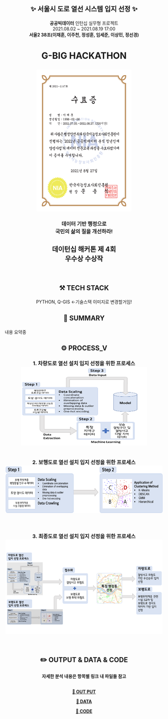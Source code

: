 <div align="center">
 <h2> 

 ✨ __서울시 도로 열선 시스템 입지 선정__ ✨  
 
 </h2>

__공공빅데이터__ 인턴십 실무형 프로젝트<br>
2021.08.02 ~ 2021.08.19 17:00<br>
__서울2 38조(이채훈, 이주천, 정성훈, 임세준, 이상민, 정선경)__
<h1>

__G-BIG HACKATHON__
</h1>
<img src="./IMAGE/수료증.png" width="300" height="450">

 <h3>
  데이터 기반 행정으로 <br> 
  국민의 삶의 질을 개선하라!
  </h3>
  <h2>

  **데이턴십 해커톤 제 4회<br>우수상 수상작**
  </h2>
  </div>
  <br>
 <div align="center">
  <h2>

 ⚒️ **TECH STACK** 
  </h2>
  PYTHON, Q-GIS <-기술스택 이미지로 변경할거임!
   <br>
</div>
<div align="center">
<h2>

📃 **SUMMARY**
</h2>
</div> 
내용 요약중
<br>
<div align="center">
<h2>

⚙️ **PROCESS_V**
</h2>

<h3>

**1. 차량도로 열선 설치 입지 선정을 위한 프로세스**
<br>
<img src="./IMAGE/PROCESS1.png" width="400" height="250">
<br>
<br>

**2. 보행도로 열선 설치 입지 선정을 위한 프로세스**<br>
<img src="./IMAGE/PROCESS2.png" width="500" height="150">
<br>
<br>
<br>

**3. 최종도로 열선 설치 입지 선정을 위한 프로세스**<br>
<img src="./IMAGE/PROCESS3.png" width="500" height="300">
</h3>
<br>
<h2>

✏️ **OUTPUT & DATA & CODE**
</h2>
<h4> 자세한 분석 내용은 항목별 링크 내 파일들 참고<br><br>

[📕 **OUT PUT**](https://github.com/commanderk9826/G-BIG_HACKATHON_4TH/tree/main/OUTPUT)
<br>

[📗 **DATA**](https://github.com/commanderk9826/G-BIG_HACKATHON_4TH/tree/main/DATA)
<br>


[📘 **CODE**](https://github.com/commanderk9826/G-BIG_HACKATHON_4TH/tree/main/DATA/CODE)

</h4>





  


